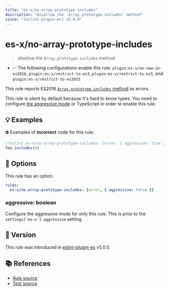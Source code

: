 ```yaml
---
title: "es-x/no-array-prototype-includes"
description: "disallow the `Array.prototype.includes` method"
since: "[eslint-plugin-es] v5.0.0"
---
```


# es-x/no-array-prototype-includes
> disallow the `Array.prototype.includes` method

- ✅ The following configurations enable this rule: `plugin:es-x/no-new-in-es2016`, `plugin:es-x/restrict-to-es3`, `plugin:es-x/restrict-to-es5`, and `plugin:es-x/restrict-to-es2015`

This rule reports ES2016 [`Array.prototype.includes` method](https://github.com/tc39/proposal-Array.prototype.includes) as errors.

This rule is silent by default because it's hard to know types. You need to configure [the aggressive mode](../#the-aggressive-mode) or TypeScript in order to enable this rule.

## 💡 Examples

⛔ Examples of **incorrect** code for this rule:

<eslint-playground type="bad">

```js
/*eslint es-x/no-array-prototype-includes: [error, { aggressive: true }] */
foo.includes(0)
```

</eslint-playground>

## 🔧 Options

This rule has an option.

```yml
rules:
  es-x/no-array-prototype-includes: [error, { aggressive: false }]
```

### aggressive: boolean

Configure the aggressive mode for only this rule.
This is prior to the `settings['es-x'].aggressive` setting.

## 🚀 Version

This rule was introduced in [eslint-plugin-es] v5.0.0.

[eslint-plugin-es]: https://github.com/mysticatea/eslint-plugin-es

## 📚 References

- [Rule source](https://github.com/ota-meshi/eslint-plugin-es-x/blob/master/lib/rules/no-array-prototype-includes.js)
- [Test source](https://github.com/ota-meshi/eslint-plugin-es-x/blob/master/tests/lib/rules/no-array-prototype-includes.js)
